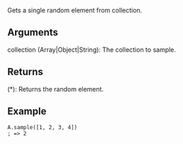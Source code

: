 Gets a single random element from collection.

## Arguments
collection (Array|Object|String): The collection to sample.


## Returns
(*): Returns the random element.


## Example
```autohotkey
A.sample([1, 2, 3, 4])
; => 2
```
